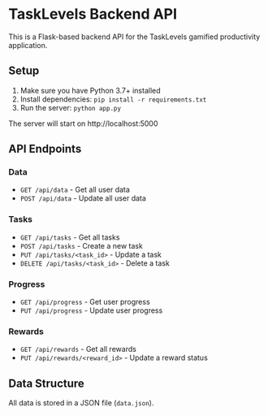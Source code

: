 
# TaskLevels Backend API

This is a Flask-based backend API for the TaskLevels gamified productivity application.

## Setup

1. Make sure you have Python 3.7+ installed
2. Install dependencies: `pip install -r requirements.txt`
3. Run the server: `python app.py`

The server will start on http://localhost:5000

## API Endpoints

### Data
- `GET /api/data` - Get all user data
- `POST /api/data` - Update all user data

### Tasks
- `GET /api/tasks` - Get all tasks
- `POST /api/tasks` - Create a new task
- `PUT /api/tasks/<task_id>` - Update a task
- `DELETE /api/tasks/<task_id>` - Delete a task

### Progress
- `GET /api/progress` - Get user progress
- `PUT /api/progress` - Update user progress

### Rewards
- `GET /api/rewards` - Get all rewards
- `PUT /api/rewards/<reward_id>` - Update a reward status

## Data Structure

All data is stored in a JSON file (`data.json`).
